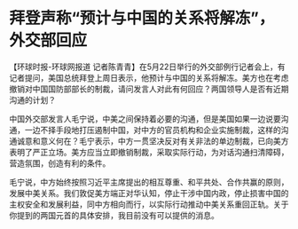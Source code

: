 # 拜登声称“预计与中国的关系将解冻”，外交部回应

【环球时报-环球网报道
记者陈青青】在5月22日举行的外交部例行记者会上，有记者提问，美国总统拜登上周日表示，他预计与中国的关系将解冻。美方也在考虑撤销对中国国防部部长的制裁，请问发言人对此有何回应？两国领导人是否有近期沟通的计划？

中国外交部发言人毛宁说，中美之间保持着必要的沟通，但是美国如果一边说要沟通，一边不择手段地打压遏制中国，对中方的官员机构和企业实施制裁，这样的沟通诚意和意义何在？毛宁表示，中方一贯坚决反对有关非法的单边制裁，已向美方表明了严正立场。美方应当立即撤销制裁，采取实际行动，为对话沟通扫清障碍，营造氛围，创造有利的条件。

毛宁说，中方始终按照习近平主席提出的相互尊重、和平共处、合作共赢的原则，发展中美关系。我们敦促美方端正对华认知，停止干涉中国内政，停止损害中国的主权安全和发展利益，同中方相向而行，以实际行动推动中美关系重回正轨。关于你提到的两国元首的具体安排，我目前没有可以提供的消息。

